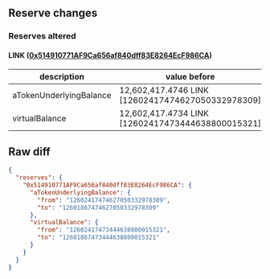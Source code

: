 ## Reserve changes

### Reserves altered

#### LINK ([0x514910771AF9Ca656af840dff83E8264EcF986CA](https://etherscan.io/address/0x514910771AF9Ca656af840dff83E8264EcF986CA))

| description | value before | value after |
| --- | --- | --- |
| aTokenUnderlyingBalance | 12,602,417.4746 LINK [12602417474627050332978309] | 12,601,867.4746 LINK [12601867474627050332978309] |
| virtualBalance | 12,602,417.4734 LINK [12602417473444638800015321] | 12,601,867.4734 LINK [12601867473444638800015321] |


## Raw diff

```json
{
  "reserves": {
    "0x514910771AF9Ca656af840dff83E8264EcF986CA": {
      "aTokenUnderlyingBalance": {
        "from": "12602417474627050332978309",
        "to": "12601867474627050332978309"
      },
      "virtualBalance": {
        "from": "12602417473444638800015321",
        "to": "12601867473444638800015321"
      }
    }
  }
}
```